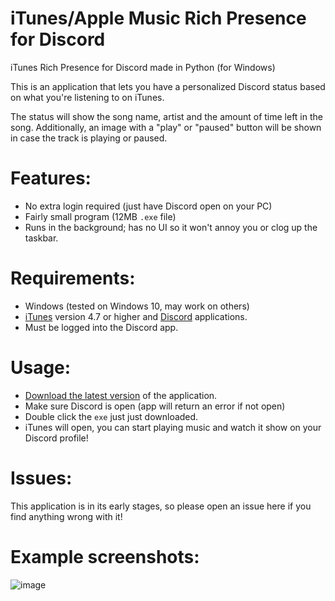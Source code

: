 # iTunes/Apple Music Rich Presence for Discord
iTunes Rich Presence for Discord made in Python (for Windows)

This is an application that lets you have a personalized Discord status based on what you're listening to on iTunes.

The status will show the song name, artist and the amount of time left in the song. Additionally, an image with a "play" or "paused" button will be shown in case the track is playing or paused.

# Features:
- No extra login required (just have Discord open on your PC)
- Fairly small program (12MB `.exe` file)
- Runs in the background; has no UI so it won't annoy you or clog up the taskbar.

# Requirements:
- Windows (tested on Windows 10, may work on others)
- [iTunes](https://www.apple.com/itunes/download/) version 4.7 or higher and [Discord](https://discordapp.com/download) applications.
- Must be logged into the Discord app.

# Usage:
- [Download the latest version](https://github.com/pigeonburger/iTunesDiscord/releases/latest) of the application.
- Make sure Discord is open (app will return an error if not open)
- Double click the `exe` just just downloaded.
- iTunes will open, you can start playing music and watch it show on your Discord profile!

# Issues:
This application is in its early stages, so please open an issue here if you find anything wrong with it!

# Example screenshots:

![image](https://user-images.githubusercontent.com/70826123/128956172-a270497d-0867-4f3e-b140-b3423c14dd6c.png)

